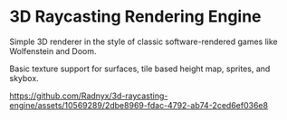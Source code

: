 # 3D Raycasting Rendering Engine

Simple 3D renderer in the style of classic software-rendered games like Wolfenstein and Doom.

Basic texture support for surfaces, tile based height map, sprites, and skybox.

https://github.com/Radnyx/3d-raycasting-engine/assets/10569289/2dbe8969-fdac-4792-ab74-2ced6ef036e8
